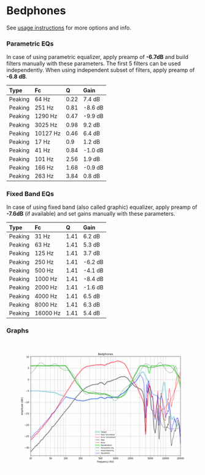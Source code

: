 # Bedphones
See [usage instructions](https://github.com/jaakkopasanen/AutoEq#usage) for more options and info.

### Parametric EQs
In case of using parametric equalizer, apply preamp of **-6.7dB** and build filters manually
with these parameters. The first 5 filters can be used independently.
When using independent subset of filters, apply preamp of **-6.8 dB**.

| Type    | Fc       |    Q | Gain    |
|:--------|:---------|:-----|:--------|
| Peaking | 64 Hz    | 0.22 | 7.4 dB  |
| Peaking | 251 Hz   | 0.81 | -8.6 dB |
| Peaking | 1290 Hz  | 0.47 | -9.9 dB |
| Peaking | 3025 Hz  | 0.98 | 9.2 dB  |
| Peaking | 10127 Hz | 0.46 | 6.4 dB  |
| Peaking | 17 Hz    | 0.9  | 1.2 dB  |
| Peaking | 41 Hz    | 0.84 | -1.0 dB |
| Peaking | 101 Hz   | 2.56 | 1.9 dB  |
| Peaking | 166 Hz   | 1.68 | -0.9 dB |
| Peaking | 263 Hz   | 3.84 | 0.8 dB  |

### Fixed Band EQs
In case of using fixed band (also called graphic) equalizer, apply preamp of **-7.6dB**
(if available) and set gains manually with these parameters.

| Type    | Fc       |    Q | Gain    |
|:--------|:---------|:-----|:--------|
| Peaking | 31 Hz    | 1.41 | 6.2 dB  |
| Peaking | 63 Hz    | 1.41 | 5.3 dB  |
| Peaking | 125 Hz   | 1.41 | 3.7 dB  |
| Peaking | 250 Hz   | 1.41 | -6.2 dB |
| Peaking | 500 Hz   | 1.41 | -4.1 dB |
| Peaking | 1000 Hz  | 1.41 | -8.4 dB |
| Peaking | 2000 Hz  | 1.41 | -1.6 dB |
| Peaking | 4000 Hz  | 1.41 | 6.5 dB  |
| Peaking | 8000 Hz  | 1.41 | 6.3 dB  |
| Peaking | 16000 Hz | 1.41 | 5.4 dB  |

### Graphs
![](./Bedphones.png)